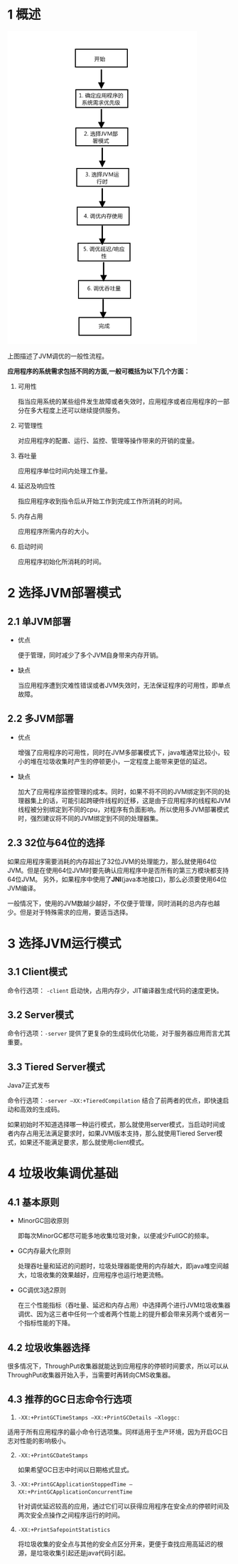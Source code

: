 # 1 概述

![img](./resources/4.1.png)

上图描述了JVM调优的一般性流程。



**应用程序的系统需求包括不同的方面,一般可概括为以下几个方面：**

1. 可用性

   指当应用系统的某些组件发生故障或者失效时，应用程序或者应用程序的一部分在多大程度上还可以继续提供服务。

2. 可管理性

   对应用程序的配置、运行、监控、管理等操作带来的开销的度量。

3. 吞吐量

   应用程序单位时间内处理工作量。

4. 延迟及响应性

   指应用程序收到指令后从开始工作到完成工作所消耗的时间。

5. 内存占用

   应用程序所需内存的大小。

6. 启动时间

   应用程序初始化所消耗的时间。



# 2 选择JVM部署模式

## 2.1 单JVM部署

- 优点

  便于管理，同时减少了多个JVM自身带来内存开销。

- 缺点

  当应用程序遭到灾难性错误或者JVM失效时，无法保证程序的可用性，即单点故障。



## 2.2 多JVM部署

- 优点 

  增强了应用程序的可用性，同时在JVM多部署模式下，java堆通常比较小，较小的堆在垃圾收集时产生的停顿更小，一定程度上能带来更低的延迟。

- 缺点

  加大了应用程序监控管理的成本。同时，如果不将不同的JVM绑定到不同的处理器集上的话，可能引起跨硬件线程的迁移，这是由于应用程序的线程和JVM线程被分别绑定到不同的cpu，对程序有负面影响。所以使用多JVM部署模式时，强烈建议将不同的JVM绑定到不同的处理器集。



## 2.3 32位与64位的选择

如果应用程序需要消耗的内存超出了32位JVM的处理能力，那么就使用64位JVM。但是在使用64位JVM时要先确认应用程序中是否所有的第三方模块都支持64位JVM。
另外，如果程序中使用了**JNI**(java本地接口)，那么必须要使用64位JVM编译。



一般情况下，使用的JVM数越少越好，不仅便于管理，同时消耗的总内存也越少。但是对于特殊需求的应用，要适当选择。



# 3 选择JVM运行模式

## 3.1 Client模式

命令行选项： `-client`
启动快，占用内存少，JIT编译器生成代码的速度更快。



## 3.2 Server模式

命令行选项：`-server`
提供了更复杂的生成码优化功能，对于服务器应用而言尤其重要。



## 3.3 Tiered Server模式

Java7正式发布

命令行选项：`-server –XX:+TieredCompilation`
结合了前两者的优点，即快速启动和高效的生成码。



如果初始时不知道选择哪一种运行模式，那么就使用server模式，当启动时间或者内存占用无法满足要求时，如果JVM版本支持，那么就使用Tiered Server模式，如果还不能满足要求，那么就使用client模式。



# 4 垃圾收集调优基础

## 4.1 基本原则

- MinorGC回收原则

  即每次MinorGC都尽可能多地收集垃圾对象，以便减少FullGC的频率。

- GC内存最大化原则

  处理吞吐量和延迟的问题时，垃圾处理器能使用的内存越大，即java堆空间越大，垃圾收集的效果越好，应用程序也运行地更流畅。

- GC调优3选2原则

  在三个性能指标（吞吐量、延迟和内存占用）中选择两个进行JVM垃圾收集器调优、因为这三者中任何一个或者两个性能上的提升都会带来另两个或者另一个指标性能的下降。



## 4.2 垃圾收集器选择

很多情况下，ThroughPut收集器就能达到应用程序的停顿时间要求，所以可以从ThroughPut收集器开始入手，当需要时再转向CMS收集器。



## 4.3 推荐的GC日志命令行选项

1.  `-XX:+PrintGCTimeStamps –XX:+PrintGCDetails –Xloggc:`

   适用于所有应用程序的最小命令行选项集。同样适用于生产环境，因为开启GC日志对性能的影响极小。

2. `-XX:+PrintGCDateStamps`

   如果希望GC日志中时间以日期格式显式。

3. `-XX:+PrintGCApplicationStoppedTime –XX:+PrintGCApplicationConcurrentTime`

   针对调优延迟较高的应用，通过它们可以获得应用程序在安全点的停顿时间及两次安全点操作之间程序运行的时间。

4. `-XX:+PrintSafepointStatistics`

   将垃圾收集的安全点与其他的安全点区分开来，更便于查找应用高延迟的根源，是垃圾收集引起还是java代码引起。